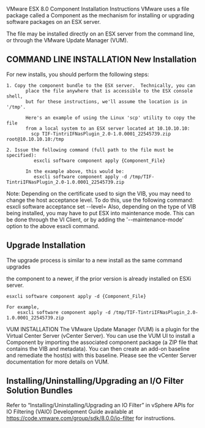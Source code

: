 VMware ESX 8.0 Component Installation Instructions
VMware uses a file package called a Component as the 
mechanism for installing or upgrading software packages on an ESX server.

The file may be installed directly on an ESX server from the command line, or
through the VMware Update Manager (VUM).  

COMMAND LINE INSTALLATION
New Installation
----------------
For new installs, you should perform the following steps:

	1. Copy the component bundle to the ESX server.  Technically, you can
           place the file anywhere that is accessible to the ESX console shell, 
           but for these instructions, we'll assume the location is in '/tmp'.

           Here's an example of using the Linux 'scp' utility to copy the file
           from a local system to an ESX server located at 10.10.10.10:
             scp TIF-TintriIFNasPlugin_2.0-1.0.0001_22545739.zip root@10.10.10.10:/tmp

	2. Issue the following command (full path to the file must be specified):
              esxcli software component apply {Component_File}
       
           In the example above, this would be:
              esxcli software component apply -d /tmp/TIF-TintriIFNasPlugin_2.0-1.0.0001_22545739.zip

Note: Depending on the certificate used to sign the VIB, you may need to
      change the host acceptance level.  To do this, use the following command:
		esxcli software acceptance set --level=<level>
      Also, depending on the type of VIB being installed, you may have to put
      ESX into maintenance mode.  This can be done through the VI Client, or by
      adding the '--maintenance-mode' option to the above esxcli command.

Upgrade Installation
--------------------
The upgrade process is similar to a new install as the same command upgrades

the component to a newer, if the prior version is already installed on ESXi server.

	esxcli software component apply -d {Component_File}
	
	For example,
		esxcli software component apply -d /tmp/TIF-TintriIFNasPlugin_2.0-1.0.0001_22545739.zip

VUM INSTALLATION
The VMware Update Manager (VUM) is a plugin for the Virtual Center Server
(vCenter Server).  You can use the VUM UI to install a Component by importing
the associated component package (a ZIP file that contains the VIB and 
metadata).  You can then create an add-on baseline and remediate the
host(s) with this baseline.  Please see the vCenter Server documentation for
more details on VUM.

Installing/Uninstalling/Upgrading an I/O Filter Solution Bundles
------------------------------------------------------------------
Refer to “Installing/Uninstalling/Upgrading an IO Filter” in vSphere APIs for IO Filtering (VAIO)
Development Guide available at https://code.vmware.com/group/sdk/8.0.0/io-filter for instructions.
